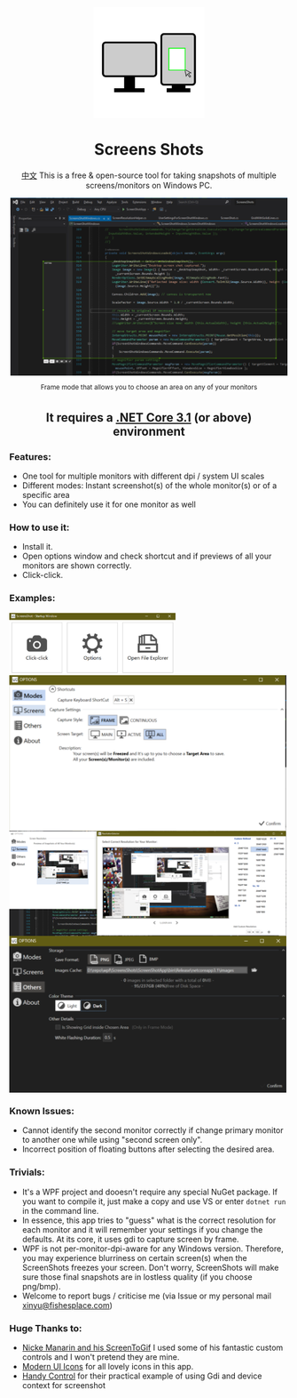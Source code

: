 <p align="center">
	<img align="center" alt="Icon" src="./MainPageImages/SSIcon_1.png" width="200"/>
</p>
<h1 align="center"> Screens Shots </h1>

<p align="center"><a href="./README_CN.md">中文</a>
 This is a free & open-source tool for taking snapshots of multiple screens/monitors on Windows PC. 
</p>

<p align="center">
	<img align="center" alt="ScreenShotUIDemo" src="./MainPageImages/ScreenShotUIDemo.png" width="500"/>
</p>
<p align="center"> <sup>Frame mode that allows you to choose an area on any of your monitors</sup></p>

<h2 align="center">It requires a <a href="https://dotnet.microsoft.com/download/dotnet-core/3.1">.NET Core 3.1</a> (or above) environment</h2>

<h3>Features:</h3>

 - One tool for multiple monitors with different dpi / system UI scales
 - Different modes: Instant screenshot(s) of the whole monitor(s) or of a specific area
 - You can definitely use it for one monitor as well

<h3>How to use it:</h3>

 - Install it.
 - Open options window and check shortcut and if previews of all your monitors are shown correctly.
 - Click-click.

<h3>Examples:</h3>

<img align="center" alt="StartUpPage" src="./MainPageImages/StartUpPage.png" width="300">
</img>

<img align="center" alt="OptionMain" src="./MainPageImages/OptionMain.png" width="500">
</img>

<img align="center" alt="OptionTwo" src="./MainPageImages/OptionTwo.png"  width="500">
</img>

<img align="center" alt="OptionDarkTheme" src="./MainPageImages/OptionDarkTheme.png"  width="500">
</img>


<h3>Known Issues:</h3>

 - Cannot identify the second monitor correctly if change primary monitor to another one while using "second screen only".
 - Incorrect position of floating buttons after selecting the desired area.

<h3>Trivials:</h3>

 - It's a WPF project and dooesn't require any special NuGet package. If you want to compile it, just make a copy and use VS or enter `dotnet run` in the command line.
 - In essence, this app tries to "guess" what is the correct resolution for each monitor and it will remember your settings if you change the defaults. At its core, it uses gdi to capture screen by frame.
 - WPF is not per-monitor-dpi-aware for any Windows version. Therefore, you may experience blurriness on certain screen(s) when the ScreenShots freezes your screen. Don't worry, ScreenShots will make sure those final snapshots are in lostless quality (if you choose png/bmp).
 - Welcome to report bugs / criticise me (via Issue or my personal mail xinyu@fishesplace.com)

<h3>Huge Thanks to:</h3>

 - [Nicke Manarin and his ScreenToGif](https://github.com/NickeManarin/ScreenToGif) I used some of his fantastic custom controls and I won't pretend they are mine.
 - [Modern UI Icons](http://modernuiicons.com/) for all lovely icons in this app.
 - [Handy Control](https://github.com/HandyOrg/HandyControl) for their practical example of using Gdi and device context for screenshot